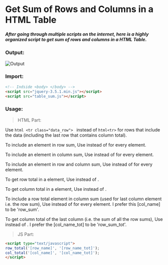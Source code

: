 # Get Sum of Rows and Columns in a HTML Table

##### After going through multiple scripts on the internet, here is a highly organized script to get sum of rows and columns in a HTML Table.

### Output:
<img src="https://github.com/KodingWithKunal/web-dev/blob/master/JQuery_Table_Sum/Result.gif?v=3&s=200" title="" alt="Output">

### Import:
```html
<!-- Indside <body> </body> -->
<script src="jquery-3.5.1.min.js"></script>
<script src="table_sum.js"></script>
```

### Usage:

> HTML Part:

Use ```html <tr class="data_row"> ``` instead of ```html<tr>``` for rows that include the data (including the last row that contains column total).

To include an element in row sum, 
Use <td data-row="[row_name]"> instead of <td> for every element.

To include an element in column sum, 
Use <td data-col="[col_name]"> instead of <td> for every element.

To include an element in row and column sum, 
Use <td data-row="[row_name]" data-col="[col_name]"> instead of <td> for every element.

To get row total in a element,
Use <td data-row-tot="[row_name_tot]"> instead of <td>.

To get column total in a element,
Use <td data-col-tot="[col_name_tot]"> instead of <td>.

To include a row total element in column sum (used for last column element i.e. the row sum), 
Use <td data-row-tot="[row_name_tot]" data-col="[col_name]"> instead of <td> for every element.
I prefer this [col_name] to be 'row_sum'.

To get column total of the last column (i.e. the sum of all the row sums),
Use <td data-col-tot="[col_name_tot]"> instead of <td>.
I prefer the [col_name_tot] to be 'row_sum_tot'.


> JS Part:
```html
<script type="text/javascript">
row_total('[row_name]', '[row_name_tot]');
col_total('[col_name]', '[col_name_tot]');
</script>
```
	
	
	